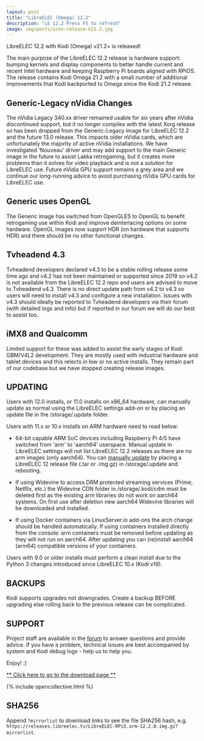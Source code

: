 ```yaml
---
layout: post
title: "LibreELEC (Omega) 12.2"
description: "LE 12.2 Press F5 to refresh"
image: img/posts/icon-release-k21.2.jpg
---
```


LibreELEC 12.2 with Kodi (Omega) v21.2+ is released!

The main purpose of the LibreELEC 12.2 release is hardware support: bumping kernels and display components to better handle current and recent Intel hardware and keeping Raspberry Pi boards aligned with RPiOS. The release contains Kodi Omega 21.2 with a small number of additional improvements that Kodi backported to Omega since the Kodi 21.2 release.

## Generic-Legacy nVidia Changes

The nVidia Legacy 340.xx driver remained usable for six years after nVidia discontinued support, but it no longer compiles with the latest Xorg release so has been dropped from the Generic-Legacy image for LibreELEC 12.2 and the future 13.0 release. This impacts older nVidia cards, which are unfortunately the majority of active nVidia installations. We have investigated 'Nouveau' driver and may add support to the main Generic image in the future to assist Lakka retrogaming, but it creates more problems than it solves for video playback and is not a solution for LibreELEC use. Future nVidia GPU support remains a grey area and we continue our long-running advice to avoid purchasing nVidia GPU cards for LibreELEC use.

## Generic uses OpenGL

The Generic image has switched from OpenGLES to OpenGL to benefit retrogaming use within Kodi and improve deinterlacing options on some hardware. OpenGL images now support HDR (on hardware that supports HDR) and there should be no other functional changes.

## Tvheadend 4.3

Tvheadend developers declared v4.3 to be a stable rolling release some time ago and v4.2 has not been maintained or supported since 2019 so v4.2 is not available from the LibreELEC 12.2 repo and users are advised to move to Tvheadend v4.3. There is no direct update path from v4.2 to v4.3 so users will need to install v4.3 and configure a new installation. Issues with v4.3 should ideally be reported to Tvheadend developers via their forum (with detailed logs and info) but if reported in our forum we will do our best to assist too.

## iMX8 and Qualcomm

Limited support for these was added to assist the early stages of Kodi GBM/V4L2 development. They are mostly used with industrial hardware and tablet devices and this relects in low or no active installs. They remain part of our codebase but we have stopped creating release images.

## UPDATING

Users with 12.0 installs, or 11.0 installs on x86_64 hardware, can manually update as normal using the LibreELEC settings add-on or by placing an update file in the /storage/.update folder. 

Users with 11.x or 10.x installs on ARM hardware need to read below:

* 64-bit capable ARM SoC devices including Raspberry Pi 4/5 have switched from 'arm' to 'aarch64' userspace. Manual update in LibreELEC settings will not list LibreELEC 12.2 releases as there are no arm images (only aarch64). You can [manually update](https://wiki.libreelec.tv/support/update) by placing a LibreELEC 12 release file (.tar or .img.gz) in /storage/.update and rebooting.

* If using Widevine to access DRM protected streaming services (Prime, Netflix, etc.) the Widevine CDN folder in /storage/.kodi/cdm must be deleted first as the existing arm libraries do not work on aarch64 systems. On first use after deletion new aarch64 Widevine libraries will be downloaded and installed.

* If using Docker containers via LinuxServer.io add-ons the arch change should be handled automatically. If using containers installed directly from the console: arm containers must be removed before updating as they will not run on aarch64. After updating you can (re)install aarch64 (arm64) compatible versions of your containers.

Users with 9.0 or older installs must perform a clean install due to the Python 3 changes introduced since LibreELEC 10.x (Kodi v19).

## BACKUPS

Kodi supports upgrades not downgrades. Create a backup BEFORE upgrading else rolling back to the previous release can be complicated.

## SUPPORT

Project staff are available in the [forum](https://forum.libreelec.tv) to answer questions and provide advice. If you have a problem, technical issues are best accompanied by system and Kodi debug logs - help us to help you.

Enjoy! :)

[** Click here to go to the download page **](https://libreelec.tv/downloads/)

{% include opencollective.html %}

## SHA256

Append `?mirrorlist` to download links to see the file SHA256 hash, e.g. `https://releases.libreelec.tv/LibreELEC-RPi5.arm-12.2.0.img.gz?mirrorlist`.
